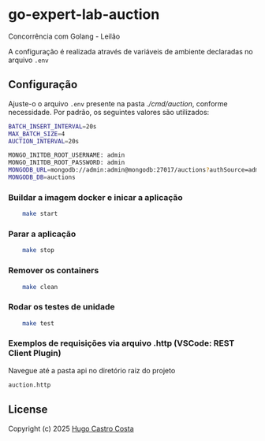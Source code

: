 # go-expert-lab-auction
Concorrência com Golang - Leilão

A configuração é realizada através de variáveis de ambiente declaradas no arquivo `.env`

## Configuração
Ajuste-o o arquivo `.env` presente na pasta _./cmd/auction_, conforme necessidade. Por padrão, os seguintes valores são utilizados:

```sh
BATCH_INSERT_INTERVAL=20s
MAX_BATCH_SIZE=4
AUCTION_INTERVAL=20s

MONGO_INITDB_ROOT_USERNAME: admin
MONGO_INITDB_ROOT_PASSWORD: admin
MONGODB_URL=mongodb://admin:admin@mongodb:27017/auctions?authSource=admin
MONGODB_DB=auctions
```

### Buildar a imagem docker e inicar a aplicação
```bash
    make start
```

### Parar a aplicação
```bash
    make stop
```

### Remover os containers
```bash
    make clean
```

### Rodar os testes de unidade
```bash
    make test
```

### Exemplos de requisições via arquivo .http (VSCode: REST Client Plugin)

Navegue até a pasta api no diretório raiz do projeto


```sh
auction.http
```

## <a name="license"></a> License

Copyright (c) 2025 [Hugo Castro Costa]

[Hugo Castro Costa]: https://github.com/hgtpcastro
